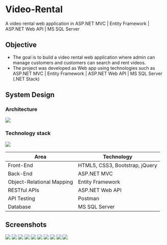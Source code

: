 # Video-Rental
A video rental web application in ASP.NET MVC | Entity Framework | ASP.NET Web API | MS SQL Server

## Objective
* The goal is to build a video rental web application where admin can manage customers and customers can search and rent videos.
* The project was developed as Web app using technologies such as ASP.NET MVC | Entity Framework | ASP.NET Web API | MS SQL Server 
(.NET Stack)

## System Design
### Architecture

![](/images/Arch.PNG) 

### Technology stack

![](/images/TechStack.PNG) 

<table>
<thead>
<tr>
<th>Area</th>
<th>Technology</th>
</tr>
</thead>
<tbody>
	<tr>
		<td>Front-End</td>
		<td>HTML5, CSS3, Bootstrap, jQuery</td>
	</tr>
	<tr>
		<td>Back-End</td>
		<td>ASP.NET MVC </td>
	</tr>
  <tr>
		<td>Object-Relational Mapping</td>
		<td>Entity Framework</td>
	</tr>
  <tr>
		<td>RESTful APIs</td>
		<td>ASP.NET Web API</td>
	</tr>
	<tr>
		<td>API Testing</td>
		<td>Postman</td>
	</tr>
	<tr>
		<td>Database</td>
		<td>MS SQL Server</td>
	</tr>
</tbody>
</table>

## Screenshots

![](/images/1.PNG)
![](/images/2.PNG)
![](/images/3.PNG)
![](/images/4.PNG)
![](/images/5.PNG)
![](/images/6.PNG)
![](/images/7.PNG)
![](/images/8.PNG)
![](/images/9.PNG)
![](/images/10.PNG)
